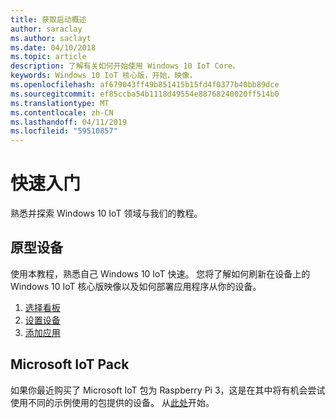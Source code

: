 ```yaml
---
title: 获取启动概述
author: saraclay
ms.author: saclayt
ms.date: 04/10/2018
ms.topic: article
description: 了解有关如何开始使用 Windows 10 IoT Core。
keywords: Windows 10 IoT 核心版，开始，映像，
ms.openlocfilehash: af679043ff49b851415b15fd4f0377b40bb89dce
ms.sourcegitcommit: ef85ccba54b1118d49554e88768240020ff514b0
ms.translationtype: MT
ms.contentlocale: zh-CN
ms.lasthandoff: 04/11/2019
ms.locfileid: "59510857"
---
```

# <a name="quickstarts"></a>快速入门

熟悉并探索 Windows 10 IoT 领域与我们的教程。 
 
## <a name="prototype-a-device"></a>原型设备
使用本教程，熟悉自己 Windows 10 IoT 快速。 您将了解如何刷新在设备上的 Windows 10 IoT 核心版映像以及如何部署应用程序从你的设备。

1. [选择看板](quickstarter/PrototypeBoards.md)
2.  [设置设备](quickstarter/DeviceSetup.md)
3.  [添加应用](quickstarter/DevelopApp.md)

## <a name="microsoft-iot-pack"></a>Microsoft IoT Pack
如果你最近购买了 Microsoft IoT 包为 Raspberry Pi 3，这是在其中将有机会尝试使用不同的示例使用的包提供的设备。 从[此处](adafruitkit.md)开始。